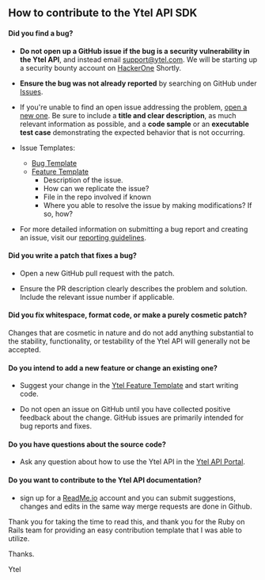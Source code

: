 ## How to contribute to the Ytel API SDK

#### **Did you find a bug?**

* **Do not open up a GitHub issue if the bug is a security vulnerability
  in the Ytel API**, and instead email support@ytel.com.  We will be starting up a security bounty account on [HackerOne](https://hackerone.com/) Shortly.

* **Ensure the bug was not already reported** by searching on GitHub under [Issues](https://github.com/mgrofsky/Ytel-API-RUBY/issues).

* If you're unable to find an open issue addressing the problem, [open a new one](https://github.com/mgrofsky/Ytel-API-RUBY/issues/new). Be sure to include a **title and clear description**, as much relevant information as possible, and a **code sample** or an **executable test case** demonstrating the expected behavior that is not occurring.

* Issue Templates:
  * [Bug Template](https://github.com/mgrofsky/Ytel-API-RUBY/blob/master/.github/ISSUE_TEMPLATE/bug_report.md)
  * [Feature Template](https://github.com/mgrofsky/Ytel-API-RUBY/blob/master/.github/ISSUE_TEMPLATE/feature_request.md)
    * Description of the issue.
    * How can we replicate the issue?
    * File in the repo involved if known
    * Where you able to resolve the issue by making modifications?  If so, how?

* For more detailed information on submitting a bug report and creating an issue, visit our [reporting guidelines](http://edgeguides.rubyonrails.org/contributing_to_ruby_on_rails.html#reporting-an-issue).

#### **Did you write a patch that fixes a bug?**

* Open a new GitHub pull request with the patch.

* Ensure the PR description clearly describes the problem and solution. Include the relevant issue number if applicable.

#### **Did you fix whitespace, format code, or make a purely cosmetic patch?**

Changes that are cosmetic in nature and do not add anything substantial to the stability, functionality, or testability of the Ytel API will generally not be accepted.

#### **Do you intend to add a new feature or change an existing one?**

* Suggest your change in the [Ytel Feature Template](https://github.com/mgrofsky/Ytel-API-RUBY/blob/master/.github/ISSUE_TEMPLATE/feature_request.md) and start writing code.

* Do not open an issue on GitHub until you have collected positive feedback about the change. GitHub issues are primarily intended for bug reports and fixes.

#### **Do you have questions about the source code?**

* Ask any question about how to use the Ytel API in the [Ytel API Portal](https://portal.message360.com).

#### **Do you want to contribute to the Ytel API documentation?**

* sign up for a [ReadMe.io](http://www.readme.io) account and you can submit suggestions, changes and edits in the same way merge requests are done in Github.

Thank you for taking the time to read this, and thank you for the Ruby on Rails team for providing an easy contribution template that I was able to utilize.

Thanks.

Ytel
